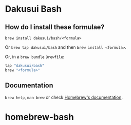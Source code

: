 # Dakusui Bash

## How do I install these formulae?

`brew install dakusui/bash/<formula>`

Or `brew tap dakusui/bash` and then `brew install <formula>`.

Or, in a `brew bundle` `Brewfile`:

```ruby
tap "dakusui/bash"
brew "<formula>"
```

## Documentation

`brew help`, `man brew` or check [Homebrew's documentation](https://docs.brew.sh).
# homebrew-bash
